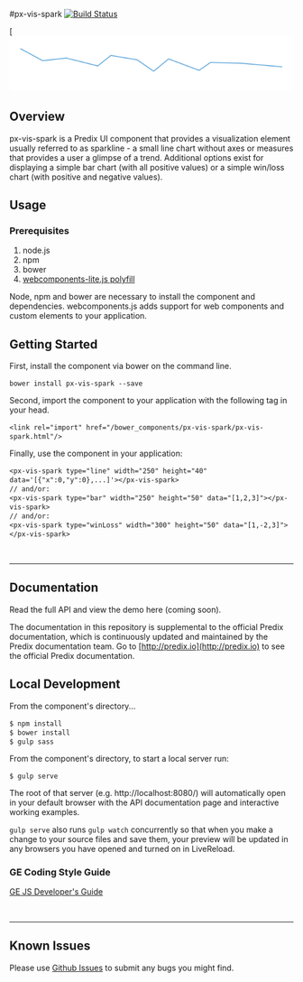 #px-vis-spark [![Build Status](https://travis-ci.org/PredixDev/px-vis-spark.svg?branch=master)](https://travis-ci.org/PredixDev/px-vis-spark)

[[![px-vis-spark demo](px-vis-spark.png?raw=true)](https://github.com/PredixDev/px-vis-spark)

## Overview

px-vis-spark is a Predix UI component that provides a visualization element usually referred to as sparkline - a small line chart without axes or measures that provides a user a glimpse of a trend. Additional options exist for displaying a simple bar chart (with all positive values) or a simple win/loss chart (with positive and negative values).

## Usage

### Prerequisites
1. node.js
2. npm
3. bower
4. [webcomponents-lite.js polyfill](https://github.com/webcomponents/webcomponentsjs)

Node, npm and bower are necessary to install the component and dependencies. webcomponents.js adds support for web components and custom elements to your application.

## Getting Started

First, install the component via bower on the command line.

```
bower install px-vis-spark --save
```

Second, import the component to your application with the following tag in your head.

```
<link rel="import" href="/bower_components/px-vis-spark/px-vis-spark.html"/>
```

Finally, use the component in your application:

```
<px-vis-spark type="line" width="250" height="40" data='[{"x":0,"y":0},...]'></px-vis-spark>
// and/or:
<px-vis-spark type="bar" width="250" height="50" data="[1,2,3]"></px-vis-spark>
// and/or:
<px-vis-spark type="winLoss" width="300" height="50" data="[1,-2,3]"></px-vis-spark>
```

<br />
<hr />

## Documentation

Read the full API and view the demo here (coming soon).

The documentation in this repository is supplemental to the official Predix documentation, which is continuously updated and maintained by the Predix documentation team. Go to [http://predix.io](http://predix.io)  to see the official Predix documentation.


## Local Development

From the component's directory...

```
$ npm install
$ bower install
$ gulp sass
```

From the component's directory, to start a local server run:

```
$ gulp serve
```

The root of that server (e.g. http://localhost:8080/) will automatically open in your default browser with the API documentation page and interactive working examples.

`gulp serve` also runs `gulp watch` concurrently so that when you make a change to your source files and save them, your preview will be updated in any browsers you have opened and turned on in LiveReload.

### GE Coding Style Guide
[GE JS Developer's Guide](https://github.com/GeneralElectric/javascript)

<br />
<hr />

## Known Issues

Please use [Github Issues](https://github.com/PredixDev/px-vis-spark/issues) to submit any bugs you might find.
